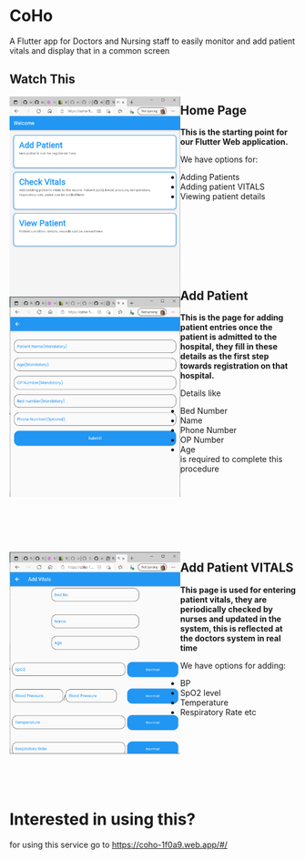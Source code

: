 # CoHo

A Flutter app for Doctors and Nursing staff to easily monitor and add patient vitals and display that in a common screen

## Watch This
<img align="left" src="https://github.com/adi-code22/CoiHo/blob/main/files/homemain.PNG?raw=true" width="300"/>

## Home Page
**This is the starting point for our Flutter Web application.**

We have options for:

- Adding Patients
- Adding patient VITALS
- Viewing patient details

<p>&nbsp;</p>
<p>&nbsp;</p>
<p>&nbsp;</p>
<p>&nbsp;</p>

<img align="left" src="https://github.com/adi-code22/CoiHo/blob/main/files/addpatient.PNG?raw=true" width="300"/>

## Add Patient
**This is the page for adding patient entries once the patient is admitted to the hospital, they fill in these details as the first step towards registration on that hospital.**

Details like 
- Bed Number
- Name
- Phone Number
- OP Number
- Age      
is required to complete this procedure

<p>&nbsp;</p>
<p>&nbsp;</p>
<p>&nbsp;</p>
<p>&nbsp;</p>

<img align="left" src="https://github.com/adi-code22/CoiHo/blob/main/files/addvitals.PNG?raw=true" width="300"/>


## Add Patient VITALS
**This page is used for entering patient vitals, they are periodically checked by nurses and updated in the system, this is reflected at the doctors system in real time**

We have options for adding:

- BP
- SpO2 level
- Temperature 
- Respiratory Rate etc

<p>&nbsp;</p>
<p>&nbsp;</p>
<p>&nbsp;</p>
<p>&nbsp;</p>

# Interested in using this?
for using this service go to https://coho-1f0a9.web.app/#/
